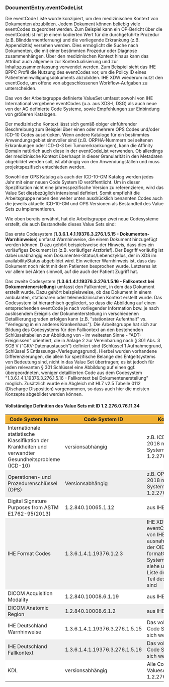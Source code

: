 <style>
table th {background: #f0b033}
table tr:nth-child(even) {background: #EEE}
table tr:nth-child(odd) {background: #FFF}
</style>

### DocumentEntry.eventCodeList

Die eventCode Liste wurde konzipiert, um den medizinischen Kontext von Dokumenten abzubilden. Jedem Dokument können beliebig viele eventCodes zugeordnet werden. 
Zum Beispiel kann ein OP-Bericht über die eventCodeList mit je einem kodierten Wert für die durchgeführte Prozedur (z.B. Blinddarmentfernung) und 
die vorliegende Erkrankung (z.B. Appendizitis) versehen werden. Dies ermöglicht die Suche nach Dokumenten, die mit einer bestimmten Prozedur oder Diagnose zusammenhängen. 
Über den medizinischen Kontext hinaus kann das Attribut auch allgemein zur Kontextualisierung und zur Inhaltszusammenfassung verwendet werden. 
Zum Beispiel sieht das IHE BPPC Profil die Nutzung des eventCodes vor, um die Policy ID eines Patienteneinwilligungsdokuments abzubilden. 
IHE XDW wiederum nutzt den eventCode, um offene von abgeschlossenen Workflow-Aufgaben zu unterscheiden.

Das von der Arbeitsgruppe definierte ValueSet umfasst sowohl von IHE International vergebene eventCodes (u.a. aus XDS-I, DSG) als auch neue von der AG definierte Code Systeme, 
sowie Empfehlungen zur Einbindung von größeren Katalogen.

Der medizinische Kontext lässt sich gemäß obiger einführender Beschreibung zum Beispiel über einen oder mehrere OPS Codes und/oder ICD-10 Codes ausdrücken. 
Wenn andere Kataloge für ein bestimmtes Anwendungsgebiet sinnvoller sind (z.B. ORPHA-Nummern bei seltenen Erkrankungen oder ICD-O-3 bei Tumorerkrankungen), 
kann die Affinity Domain natürlich auch diese in der eventCodeList verwenden. Ob allerdings der medizinische Kontext überhaupt in dieser Granularität 
in den Metadaten abgebildet werden soll, ist abhängig von den Anwendungsfällen und muss projektspezifisch entschieden werden.

Sowohl der OPS Katalog als auch der ICD-10-GM Katalog werden jedes Jahr mit einer neuen Code System ID veröffentlicht. 
Um in dieser Spezifikation nicht eine jahresspezifische Version zu referenzieren, wird das Value Set diesbezüglich intensional definiert. 
Somit empfiehlt die Arbeitsgruppe neben den weiter unten ausdrücklich benannten Codes auch die jeweils aktuelle ICD-10-GM und OPS Versionen als Bestandteil des Value Sets zu implementieren.

Wie oben bereits erwähnt, hat die Arbeitsgruppe zwei neue Codesysteme erstellt, die auch Bestandteile dieses Value Sets sind:

Das erste Codesystem (**1.3.6.1.4.1.19376.3.276.1.5.15 - Dokumenten-Warnhinweise**) umfasst Warnhinweise, die einem Dokument hinzugefügt werden können. D
azu gehört beispielsweise der Hinweis, dass dies ein vorläufiges Dokument ist (z.B. vorläufiger Arztbrief). 
Der Begriff vorläufig ist dabei unabhängig vom Dokumenten-Status/Lebenszyklus, der in XDS im availabilityStatus abgebildet wird. 
Ein weiterer Warnhinweis ist, dass das Dokument noch nicht mit dem Patienten besprochen wurde. Letzteres ist vor allem bei Akten sinnvoll, auf die auch der Patient Zugriff hat.

Das zweite Codesystem (**1.3.6.1.4.1.19376.3.276.1.5.16 - Fallkontext bei Dokumentenerstellung**) umfasst den Fallkontext, in dem das Dokument erstellt wurde. 
Dazu gehört beispielsweise, ob das Dokument in einem ambulanten, stationären oder telemedizinischen Kontext erstellt wurde. Das Codesystem ist hierarchisch gegliedert, 
so dass die Abbildung auf einen entsprechenden eventCode je nach vorliegender Information bzw. je nach auslösendem Ereignis der Dokumenterstellung 
in verschiedenen Detaillierungsgraden erfolgen kann (z.B. "stationärer Aufenthalt" vs. "Verlegung in ein anderes Krankenhaus"). 
Die Arbeitsgruppe hat sich zur Bildung des Codesystems für den Fallkontext an den bestehenden Schlüsseltabellen zur Abbildung von - im weitesten Sinne - "ADT-Ereignissen" orientiert, 
die in Anlage 2 zur Vereinbarung nach § 301 Abs. 3 SGB V ("GKV-Datenaustausch") definiert sind (Schlüssel 1 Aufnahmegrund, Schlüssel 5 Entlassungs-/Verlegungsgrund). 
Hierbei wurden vorhandene Differenzierungen, die allein für spezifische Belange des Entgeltsystems von Bedeutung sind, nicht in das Value Set übertragen; 
es ist jedoch für jeden relevanten § 301 Schlüssel eine Abbildung auf einen ggf. übergeordneten, 
weniger detaillierten Code aus dem Codesystem "1.3.6.1.4.1.19376.3.276.1.5.16 - Fallkontext bei Dokumentenerstellung" möglich. 
Zusätzlich wurde ein Abgleich mit HL7 v2.5 Tabelle 0112 (Discharge Disposition) vorgenommen, so dass auch hier die meisten Konzepte abgebildet werden können.


#### Vollständige Definition des Value Sets mit ID 1.2.276.0.76.11.34

|Code System Name |Code System ID |Kommentar|
| --- | --- | --- |
|Internationale statistische Klassifikation der Krankheiten und verwandter Gesundheitsprobleme (ICD-10) |versionsabhängig |z.B. ICD-10 GM 2018 mit Code System ID 1.2.276.0.76.5.471|
|Operationen- und Prozedurenschlüssel (OPS) |Versionsabhängig |z.B. OPS Version 2018 mit Code System ID 1.2.276.0.76.5.472|
|Digital Signature Purposes from ASTM E1762-95(2013) |1.2.840.10065.1.12 |aus IHE DSG|
|IHE Format Codes |1.3.6.1.4.1.19376.1.2.3 	|IHE XDW eventCodes werden von IHE International ausnahmsweise mit der OID für das IHE formatCode Code System geführt; siehe unten für die Liste der Codes die Teil des Value Sets sind|
|DICOM Acquisition Modality |1.2.840.10008.6.1.19 |aus IHE XDS-I|
|DICOM Anatomic Region 	|1.2.840.10008.6.1.2 |aus IHE XDS-I|
|IHE Deutschland Warnhinweise |1.3.6.1.4.1.19376.3.276.1.5.15 |Das vollständige Code System findet sich weiter unten|
|IHE Deutschland Fallkontext |1.3.6.1.4.1.19376.3.276.1.5.16 |Das vollständige Code System findet sich weiter unten|
|KDL 	|versionsabhängig |Alle Codes des Valuesets 1.2.276.0.76.11.469|



